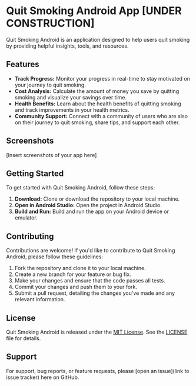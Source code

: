 # Quit Smoking Android App [UNDER CONSTRUCTION]

Quit Smoking Android is an application designed to help users quit smoking by providing helpful insights, tools, and resources.

## Features

- **Track Progress:** Monitor your progress in real-time to stay motivated on your journey to quit smoking.
- **Cost Analysis:** Calculate the amount of money you save by quitting smoking and visualize your savings over time.
- **Health Benefits:** Learn about the health benefits of quitting smoking and track improvements in your health metrics.
- **Community Support:** Connect with a community of users who are also on their journey to quit smoking, share tips, and support each other.

## Screenshots

[Insert screenshots of your app here]

## Getting Started

To get started with Quit Smoking Android, follow these steps:

1. **Download:** Clone or download the repository to your local machine.
2. **Open in Android Studio:** Open the project in Android Studio.
3. **Build and Run:** Build and run the app on your Android device or emulator.

## Contributing

Contributions are welcome! If you'd like to contribute to Quit Smoking Android, please follow these guidelines:

1. Fork the repository and clone it to your local machine.
2. Create a new branch for your feature or bug fix.
3. Make your changes and ensure that the code passes all tests.
4. Commit your changes and push them to your fork.
5. Submit a pull request, detailing the changes you've made and any relevant information.

## License

Quit Smoking Android is released under the [MIT License](LICENSE). See the [LICENSE](LICENSE) file for details.

## Support

For support, bug reports, or feature requests, please [open an issue](link to issue tracker) here on GitHub.
